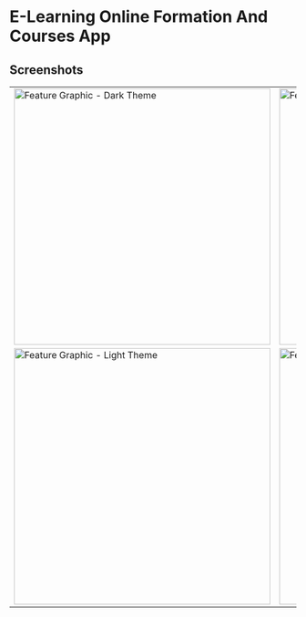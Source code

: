# E-Learning Online Formation And Courses App

## Screenshots
<table  >
  <tr style="border:0;">
    <td>
      <img src="https://github.com/habbichelotfi/e_learning-Mobile-Application-using-Flutter/blob/master/screens/home.jpg" alt="Feature Graphic - Dark Theme" height="450">
    </td>
    <td>
   
<img src="https://github.com/habbichelotfi/e_learning-Mobile-Application-using-Flutter/blob/master/screens/course_preview.jpg" alt="Feature Graphic - Light Theme" height="450">
    </td>
       <td>
   
<img src="https://github.com/habbichelotfi/e_learning-Mobile-Application-using-Flutter/blob/master/screens/course_list.jpg" alt="Feature Graphic - Light Theme" height="450">
    </td>
  </tr>
   <tr>
       <td>
<img src="https://github.com/habbichelotfi/e_learning-Mobile-Application-using-Flutter/blob/master/screens/Messages.jpg" alt="Feature Graphic - Light Theme" height="450">
    </td>
       <td>
   
<img src="https://github.com/habbichelotfi/e_learning-Mobile-Application-using-Flutter/blob/master/screens/profilescreen.jpg" alt="Feature Graphic - Light Theme" height="450">
    </td>

  </table>

